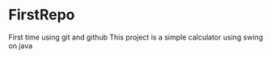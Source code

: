 # FirstRepo
First time using git and github
This project is a simple calculator using swing on java
